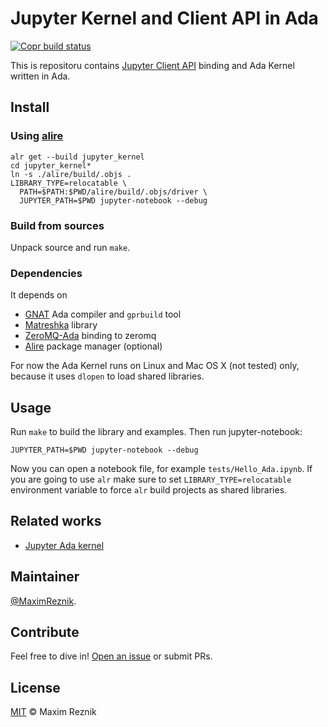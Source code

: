 Jupyter Kernel and Client API in Ada
====================================

[![Copr build status](https://copr.fedorainfracloud.org/coprs/reznik/ada/package/jupyter-ada/status_image/last_build.png)](https://copr.fedorainfracloud.org/coprs/reznik/ada/)

This is repositoru contains
[Jupyter Client API](https://jupyter-client.readthedocs.io/en/stable/index.html)
binding and Ada Kernel written in Ada.

## Install
### Using [alire](https://alire.ada.dev)

    alr get --build jupyter_kernel
    cd jupyter_kernel*
    ln -s ./alire/build/.objs .
    LIBRARY_TYPE=relocatable \
      PATH=$PATH:$PWD/alire/build/.objs/driver \
      JUPYTER_PATH=$PWD jupyter-notebook --debug

### Build from sources
Unpack source and run `make`.

### Dependencies
It depends on
 * [GNAT](https://www.adacore.com/download/more) Ada compiler and `gprbuild` tool
 * [Matreshka](https://forge.ada-ru.org/matreshka) library
 * [ZeroMQ-Ada](https://github.com/persan/zeromq-Ada) binding to zeromq
 * [Alire](https://alire.ada.dev/) package manager (optional)

For now the Ada Kernel runs on Linux and Mac OS X (not tested) only, because it uses `dlopen` to load shared
libraries.

## Usage
Run `make` to build the library and examples. Then run jupyter-notebook:

```
JUPYTER_PATH=$PWD jupyter-notebook --debug
```

Now you can open a notebook file, for example `tests/Hello_Ada.ipynb`.
If you are going to use `alr` make sure to set `LIBRARY_TYPE=relocatable` environment
variable to force `alr` build projects as shared libraries.

## Related works
* [Jupyter Ada kernel](https://github.com/gusthoff/jupyter-ada-kernel)

## Maintainer

[@MaximReznik](https://github.com/reznikmm).

## Contribute

Feel free to dive in!
[Open an issue](https://github.com/reznikmm/jupyter/issues/new)
or submit PRs.

## License

[MIT](LICENSES/MIT.txt) © Maxim Reznik

